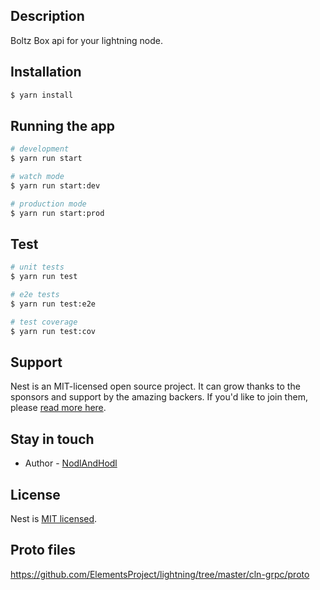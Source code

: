 ## Description

Boltz Box api for your lightning node. 

## Installation

```bash
$ yarn install
```

## Running the app

```bash
# development
$ yarn run start

# watch mode
$ yarn run start:dev

# production mode
$ yarn run start:prod
```

## Test

```bash
# unit tests
$ yarn run test

# e2e tests
$ yarn run test:e2e

# test coverage
$ yarn run test:cov
```

## Support

Nest is an MIT-licensed open source project. It can grow thanks to the sponsors and support by the amazing backers. If you'd like to join them, please [read more here](https://docs.nestjs.com/support).

## Stay in touch

- Author - [NodlAndHodl](https://nodlAndHodl.com)

## License

Nest is [MIT licensed](LICENSE).


## Proto files 
https://github.com/ElementsProject/lightning/tree/master/cln-grpc/proto